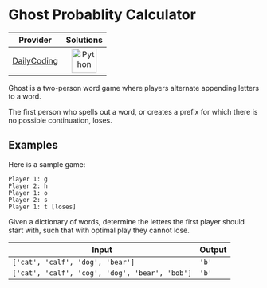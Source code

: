 # Ghost Probablity Calculator

<!-- INFO TABLE BEGIN -->

| Provider                                              | Solutions                                                                                                                                        |
| :---------------------------------------------------: | :----------------------------------------------------------------------------------------------------------------------------------------------: |
| [DailyCoding](../../../docs/providers/DailyCoding.md) | [<img src="https://res.cloudinary.com/rascaltwo/image/upload/v1631924087/python_xzdlti.svg" alt="Python" title="Python" width="50" />](solve.py) |

<!-- INFO TABLE END -->

Ghost is a two-person word game where players alternate appending letters to a word.

The first person who spells out a word, or creates a prefix for which there is no possible continuation, loses.

## Examples

Here is a sample game:

    Player 1: g
    Player 2: h
    Player 1: o
    Player 2: s
    Player 1: t [loses]

Given a dictionary of words, determine the letters the first player should start with, such that with optimal play they cannot lose.

| Input                                          | Output |
| ---------------------------------------------- | ------ |
| `['cat', 'calf', 'dog', 'bear']`               | `'b'`  |
| `['cat', 'calf', 'cog', 'dog', 'bear', 'bob']` | `'b'`  |
